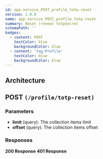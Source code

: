 ```yaml
---
id: app-service_POST_profile_totp-reset
version: 2.0.0
name: app-service_POST_profile_totp-reset
summary: Reset (renew) totpSecret
schemaPath: ''
badges:
  - content: POST
    textColor: blue
    backgroundColor: blue
  - content: 'tag:Profile'
    textColor: blue
    backgroundColor: blue
---
```

## Architecture
<NodeGraph />



## POST `(/profile/totp-reset)`

### Parameters
- **limit** (query): The collection items limit
- **offset** (query): The collection items offset




### Responses
**200 Response**
<SchemaViewer file="response-200.json" maxHeight="500" id="response-200" />
      **401 Response**
<SchemaViewer file="response-401.json" maxHeight="500" id="response-401" />
